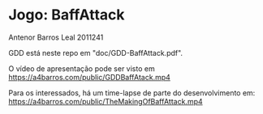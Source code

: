 # Jogo: BaffAttack

Antenor Barros Leal 2011241

GDD está neste repo em "doc/GDD-BaffAttack.pdf".

O vídeo de apresentação pode ser visto em <a href="https://a4barros.com/public/GDDBaffAtack.mp4">https://a4barros.com/public/GDDBaffAtack.mp4</a>

Para os interessados, há um time-lapse de parte do desenvolvimento em: <a href="https://a4barros.com/public/TheMakingOfBaffAttack.mp4">https://a4barros.com/public/TheMakingOfBaffAttack.mp4</a>